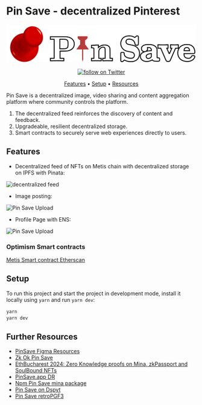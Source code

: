 # Pin Save - decentralized Pinterest

<p align="center">
  <img src="https://raw.githubusercontent.com/Pfed-prog/Dspyt-NFTs-EVM/master/packages/frontend/public/PinSaveL.png" alt="Size Limit CLI" width="738" >
</p>

<p align="center">
    <a href="https://twitter.com/intent/follow?screen_name=pinsav3">
        <img src="https://img.shields.io/twitter/follow/pinsav3?style=social"
            alt="follow on Twitter"></a>
</p>

<div align="center">

[Features](#features) •
[Setup](#setup) •
[Resources](#further-resources)

</div>

Pin Save is a decentralized image, video sharing and content aggregation platform where community controls the platform.

1. The decentralized feed reinforces the discovery of content and feedback.
2. Upgradeable, resilient decentralized storage.
3. Smart contracts to securely serve web experiences directly to users.

## Features

- Decentralized feed of NFTs on Metis chain with decentralized storage on IPFS with Pinata:

![decentralized feed](https://raw.githubusercontent.com/PinSaveDAO/PinSave-Metis/refs/heads/main/assets/feed.png)

- Image posting:

![Pin Save Upload](https://raw.githubusercontent.com/PinSaveDAO/PinSave-Metis/refs/heads/main/assets/upload.png)

- Profile Page with ENS:

![Pin Save Upload](https://raw.githubusercontent.com/PinSaveDAO/PinSave-Metis/refs/heads/main/assets/profile.png)

### Optimism Smart contracts

[Metis Smart contract Etherscan](https://explorer.metis.io/token/0x6F67850013b5775E36E35071a5CdD16ea43e1061)

## Setup

To run this project and start the project in development mode, install it locally using `yarn` and run `yarn dev`:

```bash
yarn
yarn dev
```

## Further Resources

- [PinSave Figma Resources](https://www.figma.com/community/file/1102944149244783025)
- [Zk Ok Pin Save](https://zkok.io/mina/pin-save/)
- [EthBucharest 2024: Zero Knowledge proofs on Mina, zkPassport and SoulBound NFTs](https://docs.google.com/presentation/d/1OmJJgzk4iFbKexqBw87oU7oh4H9lXlFFh3eas0EF9y8/edit?usp=sharing)
- [PinSave.app DR](https://ahrefs.com/website-authority-checker/?input=pinsave.app)
- [Npm Pin Save mina package](https://www.npmjs.com/package/pin-mina)
- [Pin Save on Dspyt](https://dspyt.com/PinSave)
- [Pin Save retroPGF3](https://round3.optimism.io/projects/0xc613e2a991ce0dbcf8fae1d6128e67543da9710e14831112fba654cc8fe8c389)
